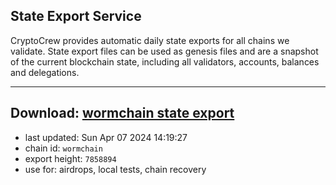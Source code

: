 ## State Export Service
CryptoCrew provides automatic daily state exports for all chains we validate. State export files can be used as genesis files and are a snapshot of the current blockchain state, including all validators, accounts, balances and delegations.

---
**Download: [wormchain state export](https://dl-eu2.ccvalidators.com/SERVICE/wormchain/wormchain_export_7858894.json)**
---

- last updated: Sun Apr 07 2024 14:19:27
- chain id: `wormchain`
- export height: `7858894`
- use for: airdrops, local tests, chain recovery
